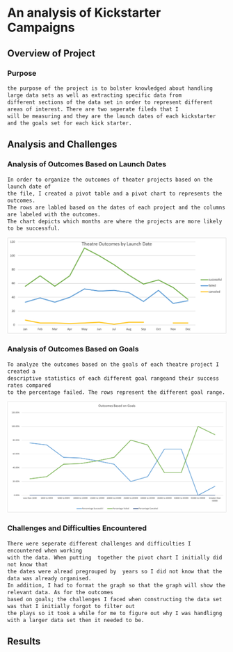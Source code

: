 # An analysis of Kickstarter Campaigns

## Overview of Project
### Purpose
    the purpose of the project is to bolster knowledged about handling large data sets as well as extracting specific data from
    different sections of the data set in order to represent different areas of interest. There are two seperate fileds that I 
    will be measuring and they are the launch dates of each kickstarter and the goals set for each kick starter.

## Analysis and Challenges

### Analysis of Outcomes Based on Launch Dates
    In order to organize the outcomes of theater projects based on the launch date of 
    the file, I created a pivot table and a pivot chart to represents the outcomes. 
    The rows are labled based on the dates of each project and the columns are labeled with the outcomes. 
    The chart depicts which months are where the projects are more likely to be successful.
    
   ![Outcomes Based on Launch Dates](https://github.com/tlin41390/kickstarter-analysis/blob/main/resources/Theatre%20Outcome%20by%20Launch%20Date.png)
### Analysis of Outcomes Based on Goals
    To analyze the outcomes based on the goals of each theatre project I created a 
    descriptive statistics of each different goal rangeand their success rates compared 
    to the percentage failed. The rows represent the different goal range.
    
   ![Outcomes Based on Goals](https://github.com/tlin41390/kickstarter-analysis/blob/main/resources/Outcomes_Based_On_Goals.png)
### Challenges and Difficulties Encountered
    There were seperate different challenges and difficulties I encountered when working 
    with the data. When putting  together the pivot chart I initially did not know that 
    the dates were alread pregrouped by  years so I did not know that the data was already organised. 
    In addition, I had to format the graph so that the graph will show the relevant data. As for the outcomes 
    based on goals; the challenges I faced when constructing the data set was that I initially forgot to filter out 
    the plays so it took a while for me to figure out why I was handligng with a larger data set then it needed to be.

## Results
